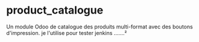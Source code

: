 # product_catalogue
Un module Odoo de catalogue des produits multi-format avec des boutons d'impression. je l'utilise pour tester jenkins .......²

